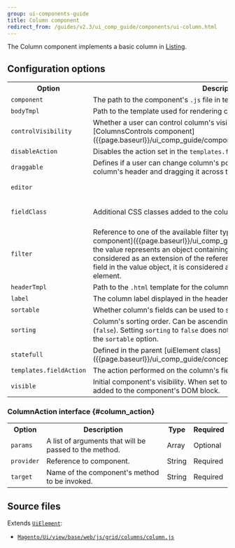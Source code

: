```yaml
---
group: ui-components-guide
title: Column component
redirect_from: /guides/v2.3/ui_comp_guide/components/ui-column.html
---
```


The Column component implements a basic column in [Listing]({{page.baseurl}}/ui-components/components/listing.html).

## Configuration options

<table>
  <tr>
    <th>Option</th>
    <th>Description</th>
    <th>Type</th>
    <th>Default</th>
  </tr>
  <tr>
    <td><code>component</code></td>
    <td>The path to the component's <code>.js</code> file in terms of RequireJS.</td>
    <td>String</td>
    <td><code>Magento_Ui/js/grid/columns/column</code></td>
  </tr>
  <tr>
    <td><code>bodyTmpl</code></td>
    <td>Path to the template used for rendering column's fields in the table's body.</td>
    <td>String</td>
    <td><code>ui/grid/cells/text</code></td>
  </tr>
  <tr>
    <td><code>controlVisibility</code></td>
    <td>Whether a user can control column's visibility handled by the [ColumnsControls component]({{page.baseurl}}/ui_comp_guide/components/ui-columnscontrols.html).</td>
    <td>Boolean</td>
    <td><code>true</code></td>
  </tr>
  <tr>
    <td><code>disableAction</code></td>
    <td>Disables the action set in the <code>templates.fieldAction</code> property.</td>
    <td>Boolean</td>
    <td><code>false</code></td>
  </tr>
  <tr>
    <td><code>draggable</code></td>
    <td>Defines if a user can change column's position in the table by grabbing column's header and dragging it across the table.</td>
    <td>Boolean</td>
    <td><code>true</code></td>
  </tr>
  <tr>
    <td><code>editor</code></td>
    <td />
    <td>String | Object</td>
    <td />
  </tr>
  <tr>
    <td><code>fieldClass</code></td>
    <td>Additional CSS classes added to the column's field elements.</td>
    <td>{[name: String]: Boolean}</td>
    <td><code>''</code></td>
  </tr>
  <tr>
    <td><code>filter</code></td>
    <td>Reference to one of the available filter types defined in the [Filters component]({{page.baseurl}}/ui_comp_guide/components/ui-filters.html). If the value represents an object containing the <code>filterType</code> field, this object is considered as an extension of the referenced filter element. If there's no such field in the value object, it is considered as a definition of a custom filter element.</td>
    <td>String | Object</td>
    <td />
  </tr>
  <tr>
    <td><code>headerTmpl</code></td>
    <td>Path to the <code>.html</code> template for the column's header.</td>
    <td>String</td>
    <td><code>ui/grid/columns/text</code></td>
  </tr>
  <tr>
    <td><code>label</code></td>
    <td>The column label displayed in the header.</td>
    <td>String</td>
    <td>''</td>
  </tr>
  <tr>
    <td><code>sortable</code></td>
    <td>Whether column's fields can be used to sort records in a table.</td>
    <td>Boolean</td>
    <td><code>true</code></td>
  </tr>
  <tr>
    <td><code>sorting</code></td>
    <td>Column's sorting order. Can be ascending (<code>asc</code>), descending (<code>desc</code>) or none (<code>false</code>). Setting <code>sorting</code> to <code>false</code> does not disable sorting, which is defined by the <code>sortable</code> option.</td>
    <td><code>asc</code> | <code>desc</code> | Boolean</td>
    <td><code>false</code></td>
  </tr>
  <tr>
    <td><code>statefull</code></td>
    <td>Defined in the parent [uiElement class]({{page.baseurl}}/ui_comp_guide/concepts/ui_comp_uielement_concept.html).</td>
    <td />
    <td><code>{visible: true, sorting: true}</code></td>
  </tr>
  <tr>
    <td><code>templates.fieldAction</code></td>
    <td>The action performed on the column's field click.</td>
    <td><a href="#column_action">ColumnAction</a></td>
    <td>-</td>
  </tr>
  <tr>
    <td><code>visible</code></td>
    <td>Initial component's visibility. When set to <code>false</code>, the <code>display: none</code> CSS style is added to the component's DOM block.</td>
    <td>Boolean</td>
    <td><code>true</code></td>
  </tr>
</table>

### ColumnAction interface {#column_action}

<table>
  <tr>
    <th>Option</th>
    <th>Description</th>
    <th>Type</th>
    <th>Required</th>
  </tr>
  <tr>
    <td><code>params</code></td>
    <td>A list of arguments that will be passed to the method.</td>
    <td>Array</td>
    <td>Optional</td>
  </tr>
  <tr>
    <td><code>provider</code></td>
    <td>Reference to component.</td>
    <td>String</td>
    <td>Required</td>
  </tr>
  <tr>
    <td><code>target</code></td>
    <td>Name of the component's method to be invoked.</td>
    <td>String</td>
    <td>Required</td>
  </tr>
</table>

## Source files

Extends [`UiElement`]({{page.baseurl}}/ui-components/concepts/uielement-class.html):

* [`Magento/Ui/view/base/web/js/grid/columns/column.js`]({{site.mage2200url}}app/code/Magento/Ui/view/base/web/js/grid/columns/column.js)

